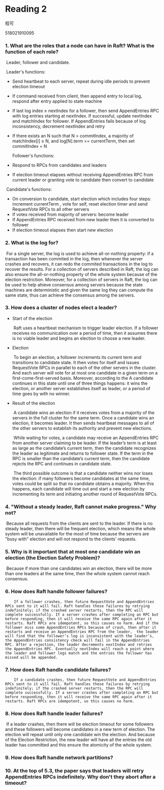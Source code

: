 # Reading 2

程可

518021910095



### 1. What are the roles that a node can have in Raft? What is the function of each role?

​		Leader, follower and candidate.

​		Leader's functions:

- Send heartbeat to each server, repeat during idle periods to prevent election timeout

- If command received from client, then append entry to local log, respond after entry applied to state machine

- If last log index ≥ nextIndex for a follower, then send AppendEntries RPC with log entries starting at nextIndex. If successful, update nextIndex and matchIndex for follower. If AppendEntries fails because of log inconsistency, decrement nextIndex and retry

- If there exists an N such that N > commitIndex, a majority of matchIndex[i] ≥ N, and log[N].term == currentTerm, then set commitIndex = N 

  

  Follower's functions:

- Respond to RPCs from candidates and leaders

- If election timeout elapses without receiving AppendEntries RPC from current leader or granting vote to candidate then convert to candidate



​		Candidate's functions:

- On conversion to candidate, start election which includes four steps: increment currentTerm , vote for self, reset election timer and send RequestVote RPCs to all other servers
- If votes received from majority of servers: become leader
- If AppendEntries RPC received from new leader then it is converted to follower
- If election timeout elapses then start new election	



### 2. What is the log for?

​		 For a single server, the log is used to achieve all-or-nothing property: if a transaction has been commited in the log, then whenever the server crashes and recovers, it can redo the commited transactions in the log to recover the results. For a collection of servers described in Raft, the log can also ensure the all-or-nothing property of the whole system because of the election restriction. Moreover, for a collection of servers in Raft, the log can be used to help ahieve consensus among servers because the state machines are deterministic and given the same log they can compute the same state, thus can achieve the consensus among the servers.



### 3. How does a cluster of nodes elect a leader?

- Start of the election

  ​		Raft uses a heartbeat mechanism to trigger leader election. If a follower receives no communication over a period of time, then it assumes there is no viable leader and begins an election to choose a new leader.

- Election

  ​		To begin an election, a follower increments its current term and transitions to candidate state. It then votes for itself and issues RequestVote RPCs in parallel to each of the other servers in the cluster.  And each server will vote for at most one candidate in a given term on a first-come-first-served basis. Moreover, according to the  A candidate continues in this state until one of three things happens: it wins the election, or another server establishes itself as leader, or a period of time goes by with no winner. 

- Result of the election

  ​	A candidate wins an election if it receives votes from a majority of the servers in the full cluster for the same term.  Once a candidate wins an election, it becomes leader. It then sends heartbeat messages to all of the other servers to establish its authority and prevent new elections.

  ​	While waiting for votes, a candidate may receive an AppendEntries RPC from another server claiming to be leader. If the leader’s term is at least as large as the candidate’s current term, then the candidate recognizes the leader as legitimate and returns to follower state. If the term in the RPC is smaller than the candidate’s current term, then the candidate rejects the RPC and continues in candidate state.

  ​	The third possible outcome is that a candidate neither wins nor loses the election: if many followers become candidates at the same time, votes could be split so that no candidate obtains a majority. When this happens, each candidate will time out and start a new election by incrementing its term and initiating another round of RequestVote RPCs. 

  

### 4. "Without a steady leader, Raft cannot make progress."  Why not?

​		Because all requests from the clients are sent to the leader. If there is no steady leader, then there will be frequent election, which means the whole system will be unavailable for the most of time because the servers are "busy with" election and will not respond to the clients' requests.



### 5. Why is it important that at most one candidate win an election (the Election Safety Problem)?

​		Because if more than one candidates win an election, there will be more than one leaders at the same time, then the whole system cannot reach consensus.



### 6. How does Raft handle follower failures?

 		If a follower crashes, then future RequestVote and AppendEntries RPCs sent to it will fail. Raft handles these failures by retrying indefinitely; if the crashed server restarts, then the RPC will complete successfully. If a server crashes after completing an RPC but before responding, then it will receive the same RPC again after it restarts. Raft RPCs are idempotent, so this causes no harm. And if the follower miss some AppendEntries RPCs because of crash, then after it restarts and receive an AppendEntries RPC from the leader,  the leader will find that the follower’s log is inconsistent with the leader’s, the AppendEntries consistency check will fail in the AppendEntries RPC. After a rejection, the leader decrements nextIndex and retries the AppendEntries RPC. Eventually nextIndex will reach a point where the leader and follower logs match and the entries the follower has missed will be appended.



### 7. How does Raft handle candidate failures?

 		If a candidate crashes, then future RequestVote and AppendEntries RPCs sent to it will fail. Raft handles these failures by retrying indefinitely; if the crashed server restarts, then the RPC will complete successfully. If a server crashes after completing an RPC but before responding, then it will receive the same RPC again after it restarts. Raft RPCs are idempotent, so this causes no harm. 



### 8. How does Raft handle leader failures?

​		If a leader crashes, then there will be election timeout for some followers and these followers will become candidates in a new term of election. The election will repeat until only one candidate win the election. And because of the Election Restriction, the new leader will have all the entries the old leader has committed and this ensure the atomicity of the whole system.



### 9. How does Raft handle network partitions?

### 10. At the top of 5.3, the paper says that leaders will retry AppendEntries RPCs indefinitely. Why don't they abort after a timeout?